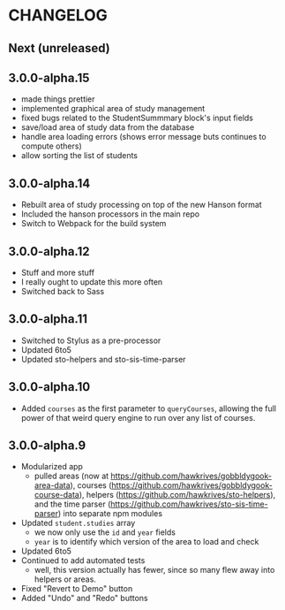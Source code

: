 # CHANGELOG

## Next (unreleased)


## 3.0.0-alpha.15
- made things prettier
- implemented graphical area of study management
- fixed bugs related to the StudentSummmary block's input fields
- save/load area of study data from the database
- handle area loading errors (shows error message buts continues to compute others)
- allow sorting the list of students


## 3.0.0-alpha.14
- Rebuilt area of study processing on top of the new Hanson format
- Included the hanson processors in the main repo
- Switch to Webpack for the build system


## 3.0.0-alpha.12
- Stuff and more stuff
- I really ought to update this more often
- Switched back to Sass


## 3.0.0-alpha.11
- Switched to Stylus as a pre-processor
- Updated 6to5
- Updated sto-helpers and sto-sis-time-parser


## 3.0.0-alpha.10
- Added `courses` as the first parameter to `queryCourses`, allowing the full power of that weird query engine to run over any list of courses.


## 3.0.0-alpha.9
- Modularized app
	- pulled areas (now at https://github.com/hawkrives/gobbldygook-area-data), courses (https://github.com/hawkrives/gobbldygook-course-data), helpers (https://github.com/hawkrives/sto-helpers), and the time parser (https://github.com/hawkrives/sto-sis-time-parser) into separate npm modules
- Updated `student.studies` array
	- we now only use the `id` and `year` fields
	- `year` is to identify which version of the area to load and check
- Updated 6to5
- Continued to add automated tests
	- well, this version actually has fewer, since so many flew away into helpers or areas.
- Fixed "Revert to Demo" button
- Added "Undo" and "Redo" buttons
